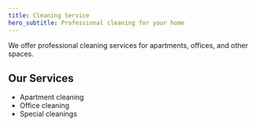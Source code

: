```yaml
---
title: Cleaning Service
hero_subtitle: Professional cleaning for your home
---
```


We offer professional cleaning services for apartments, offices, and other spaces.

## Our Services

- Apartment cleaning
- Office cleaning
- Special cleanings
